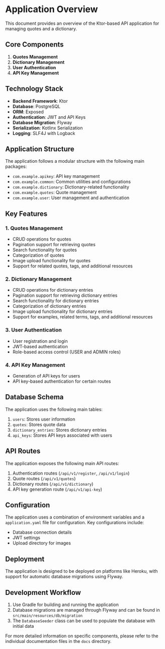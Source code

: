 # Application Overview

This document provides an overview of the Ktor-based API application for managing quotes and a dictionary.

## Core Components

1. **Quotes Management**
2. **Dictionary Management**
3. **User Authentication**
4. **API Key Management**

## Technology Stack

- **Backend Framework**: Ktor
- **Database**: PostgreSQL
- **ORM**: Exposed
- **Authentication**: JWT and API Keys
- **Database Migration**: Flyway
- **Serialization**: Kotlinx Serialization
- **Logging**: SLF4J with Logback

## Application Structure

The application follows a modular structure with the following main packages:

- `com.example.apikey`: API key management
- `com.example.common`: Common utilities and configurations
- `com.example.dictionary`: Dictionary-related functionality
- `com.example.quotes`: Quote management
- `com.example.user`: User management and authentication

## Key Features

### 1. Quotes Management

- CRUD operations for quotes
- Pagination support for retrieving quotes
- Search functionality for quotes
- Categorization of quotes
- Image upload functionality for quotes
- Support for related quotes, tags, and additional resources

### 2. Dictionary Management

- CRUD operations for dictionary entries
- Pagination support for retrieving dictionary entries
- Search functionality for dictionary entries
- Categorization of dictionary entries
- Image upload functionality for dictionary entries
- Support for examples, related terms, tags, and additional resources

### 3. User Authentication

- User registration and login
- JWT-based authentication
- Role-based access control (USER and ADMIN roles)

### 4. API Key Management

- Generation of API keys for users
- API key-based authentication for certain routes

## Database Schema

The application uses the following main tables:

1. `users`: Stores user information
2. `quotes`: Stores quote data
3. `dictionary_entries`: Stores dictionary entries
4. `api_keys`: Stores API keys associated with users

## API Routes

The application exposes the following main API routes:

1. Authentication routes (`/api/v1/register`, `/api/v1/login`)
2. Quote routes (`/api/v1/quotes`)
3. Dictionary routes (`/api/v1/dictionary`)
4. API key generation route (`/api/v1/api-key`)

## Configuration

The application uses a combination of environment variables and a `application.yaml` file for configuration. Key configurations include:

- Database connection details
- JWT settings
- Upload directory for images

## Deployment

The application is designed to be deployed on platforms like Heroku, with support for automatic database migrations using Flyway.

## Development Workflow

1. Use Gradle for building and running the application
2. Database migrations are managed through Flyway and can be found in `src/main/resources/db/migration`
3. The `DatabaseSeeder` class can be used to populate the database with initial data

For more detailed information on specific components, please refer to the individual documentation files in the `docs` directory.